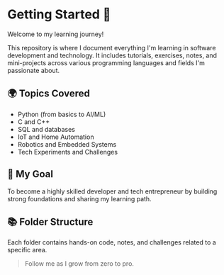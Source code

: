 # Getting Started 🚀

Welcome to my learning journey!

This repository is where I document everything I'm learning in software development and technology. It includes tutorials, exercises, notes, and mini-projects across various programming languages and fields I'm passionate about.

## 🌍 Topics Covered
- Python (from basics to AI/ML)
- C and C++
- SQL and databases
- IoT and Home Automation
- Robotics and Embedded Systems
- Tech Experiments and Challenges

## 📅 My Goal
To become a highly skilled developer and tech entrepreneur by building strong foundations and sharing my learning path.

## 📚 Folder Structure
Each folder contains hands-on code, notes, and challenges related to a specific area.

> Follow me as I grow from zero to pro.

